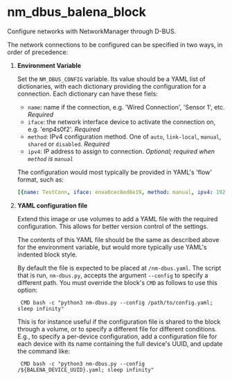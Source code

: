 # nm_dbus_balena_block
Configure networks with NetworkManager through D-BUS.

The network connections to be configured can be specified in two ways, in order of precedence:

1. **Environment Variable**

    Set the `NM_DBUS_CONFIG` variable.
    Its value should be a YAML list of dictionaries, with each dictionary providing the configuration for a connection.
    Each dictionary can have these fiels:

    - `name`: name if the connection, e.g. 'Wired Connection', 'Sensor 1', etc. *Required*
    - `iface`: the network interface device to activate the connection on, e.g. 'enp4s0f2'. *Required*
    - `method`: IPv4 configuration method. One of `auto`, `link-local`, `manual`, `shared` or `disabled`. *Required*
    - `ipv4`: IP address to assign to connection. *Optional; required when `method` is `manual`*

    The configuration would most typically be provided in YAML's 'flow' format, such as:

    ```yaml
    [{name: TestConn, iface: enxa0cec8ed8e19, method: manual, ipv4: 192.168.0.1}, {name: "Wired Conn", iface: 'enp4s0f2, method: auto}]
    ```

1. **YAML configuration file**

    Extend this image or use volumes to add a YAML file with the required configuration.
    This allows for better version control of the settings.

    The contents of this YAML file should be the same as described above for the environment variable, but would more typically use YAML's indented block style.

    By default the file is expected to be placed at `/nm-dbus.yaml`.
    The script that is run, `nm-dbus.py`, accepts the argument `--config` to specify a different path.
    You must override the block's `CMD` as follows to use this option:

        CMD bash -c "python3 nm-dbus.py --config /path/to/config.yaml; sleep infinity"

    This is for instance useful if the configuration file is shared to the block through a volume, or to specify a different file for different conditions.
    E.g., to specify a per-device configuration, add a configuration file for each device with its name containing the full device's UUID, and update the command like:

        CMD bash -c "python3 nm-dbus.py --config /${BALENA_DEVICE_UUID}.yaml; sleep infinity"
